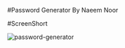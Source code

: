 #Password Generator By Naeem Noor


#ScreenShort

![password-generator](https://user-images.githubusercontent.com/56517738/174841307-60524b59-231f-4913-9c2e-5f03276c65da.png)
